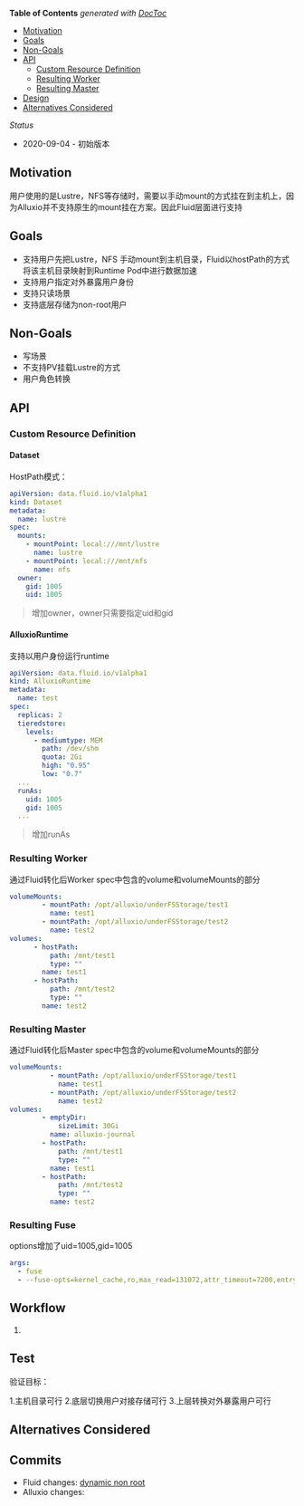 <!-- START doctoc generated TOC please keep comment here to allow auto update -->
<!-- DON'T EDIT THIS SECTION, INSTEAD RE-RUN doctoc TO UPDATE -->
**Table of Contents**  *generated with [DocToc](https://github.com/thlorenz/doctoc)*

- [Motivation](#motivation)
- [Goals](#goals)
- [Non-Goals](#non-goals)
- [API](#api)
  - [Custom Resource Definition](#custom-resource-definition)
  - [Resulting Worker](#resulting-worker)
  - [Resulting Master](#resulting-master)
- [Design](#design)
- [Alternatives Considered](#alternatives-considered)

<!-- END doctoc generated TOC please keep comment here to allow auto update -->

_Status_

* 2020-09-04 - 初始版本


## Motivation

用户使用的是Lustre，NFS等存储时，需要以手动mount的方式挂在到主机上，因为Alluxio并不支持原生的mount挂在方案。因此Fluid层面进行支持


## Goals

* 支持用户先把Lustre，NFS 手动mount到主机目录，Fluid以hostPath的方式将该主机目录映射到Runtime Pod中进行数据加速
* 支持用户指定对外暴露用户身份
* 支持只读场景
* 支持底层存储为non-root用户

## Non-Goals

* 写场景
* 不支持PV挂载Lustre的方式
* 用户角色转换


## API

### Custom Resource Definition

#### Dataset

HostPath模式：

```yaml
apiVersion: data.fluid.io/v1alpha1
kind: Dataset
metadata:
  name: lustre
spec:
  mounts:
    - mountPoint: local:///mnt/lustre
      name: lustre
    - mountPoint: local:///mnt/nfs
      name: nfs
  owner:
    gid: 1005
    uid: 1005
```

> 增加owner，owner只需要指定uid和gid

#### AlluxioRuntime

支持以用户身份运行runtime

```yaml
apiVersion: data.fluid.io/v1alpha1
kind: AlluxioRuntime
metadata:
  name: test
spec:
  replicas: 2
  tieredstore:
    levels:
      - mediumtype: MEM
        path: /dev/shm
        quota: 2Gi
        high: "0.95"
        low: "0.7"
  ...
  runAs:
    uid: 1005
    gid: 1005
  ...
```

> 增加runAs

### Resulting Worker

通过Fluid转化后Worker spec中包含的volume和volumeMounts的部分

```yaml
volumeMounts:
        - mountPath: /opt/alluxio/underFSStorage/test1
          name: test1
        - mountPath: /opt/alluxio/underFSStorage/test2
          name: test2
volumes:
      - hostPath:
          path: /mnt/test1
          type: ""
        name: test1
      - hostPath:
          path: /mnt/test2
          type: ""
        name: test2
```

### Resulting Master

通过Fluid转化后Master spec中包含的volume和volumeMounts的部分

```yaml
volumeMounts:
          - mountPath: /opt/alluxio/underFSStorage/test1
            name: test1
          - mountPath: /opt/alluxio/underFSStorage/test2
            name: test2
volumes:
        - emptyDir:
            sizeLimit: 30Gi
          name: alluxio-journal
        - hostPath:
            path: /mnt/test1
            type: ""
          name: test1
        - hostPath:
            path: /mnt/test2
            type: ""
          name: test2
```


### Resulting Fuse

options增加了uid=1005,gid=1005

```yaml
args:
  - fuse
  - --fuse-opts=kernel_cache,ro,max_read=131072,attr_timeout=7200,entry_timeout=7200,uid=1005,gid=1005,nonempty
```


## Workflow

1.


## Test

验证目标：

1.主机目录可行
2.底层切换用户对接存储可行
3.上层转换对外暴露用户可行

## Alternatives Considered


## Commits

- Fluid changes: [dynamic non root](https://github.com/Alluxio/alluxio/pull/12077)
- Alluxio changes: [](https://github.com/Alluxio/alluxio/pull/12077/files)
